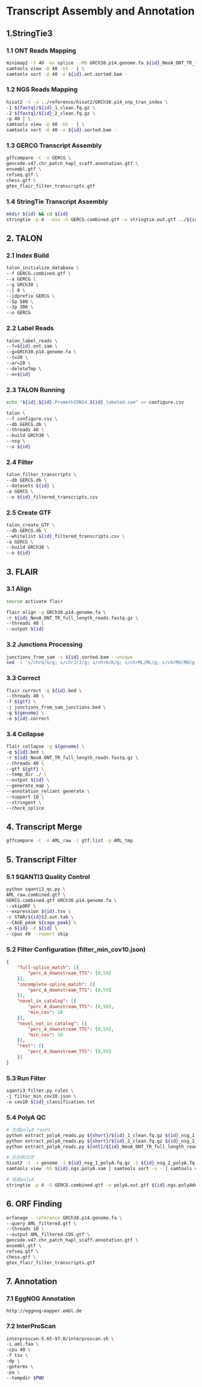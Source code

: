 # Transcript Assembly and Annotation

## 1.StringTie3

### 1.1 ONT Reads Mapping
```bash
minimap2 -t 40 -ax splice --MD GRCh38.p14.genome.fa ${id}_NeoA_ONT_TR_full_length_reads.fastq.gz | \
samtools view -@ 40 -bS - | \
samtools sort -@ 40 -o ${id}.ont.sorted.bam -
```

### 1.2 NGS Reads Mapping
```bash
hisat2 -t -x ../reference/hisat2/GRCh38.p14_snp_tran_index \
-1 ${fastq}/${id}_1_clean.fq.gz \
-2 ${fastq}/${id}_2_clean.fq.gz \
-p 40 | \
samtools view -@ 40 -bS - | \
samtools sort -@ 40 -o ${id}.sorted.bam -
```

### 1.3 GERCG Transcript Assembly
```bash
gffcompare -C -o GERCG \
gencode.v47.chr_patch_hapl_scaff.annotation.gtf \
ensembl.gtf \
refseq.gtf \
chess.gtf \
gtex_flair_filter_transcripts.gtf
```

### 1.4 StringTie Transcript Assembly
```bash
mkdir ${id} && cd ${id}
stringtie -p 4 --mix -G GERCG.combined.gtf -o stringtie.out.gtf ../${id}.sorted.bam ../${id}.ont.sorted.bam
```

## 2. TALON

### 2.1 Index Build
```bash
talon_initialize_database \
--f GERCG.combined.gtf \
--a GERCG \
--g GRCh38 \
--l 0 \
--idprefix GERCG \
--5p 500 \
--3p 300 \
--o GERCG
```

### 2.2 Label Reads
```bash
talon_label_reads \
--f=${id}.ont.sam \
--g=GRCh38.p14.genome.fa \
--t=20 \
--ar=20 \
--deleteTmp \
--o=${id}
```

### 2.3 TALON Running
```bash
echo "${id},${id},PromethION24,${id}_labeled.sam" >> configure.csv

talon \
--f configure.csv \
--db GERCG.db \
--threads 40 \
--build GRCh38 \
--nsg \
--o ${id}
```

### 2.4 Filter
```bash
talon_filter_transcripts \
--db GERCG.db \
--datasets ${id} \
-a GERCG \
--o ${id}_filtered_transcripts.csv
```

### 2.5 Create GTF
```bash
talon_create_GTF \
--db GERCG.db \
--whitelist ${id}_filtered_transcripts.csv \
-a GERCG \
--build GRCh38 \
--o ${id}
```

## 3. FLAIR

### 3.1 Align
```bash
source activate flair

flair align -g GRCh38.p14.genome.fa \
-r ${id}_NeoA_ONT_TR_full_length_reads.fastq.gz \
--threads 40 \
--output ${id}
```

### 3.2 Junctions Processing
```bash
junctions_from_sam -s ${id}.sorted.bam --unique
sed -i 's/chrG/G/g; s/chrJ/J/g; s/chrK/K/g; s/chrML/ML/g; s/chrMU/MU/g' junctions_from_sam_junctions.bed
```

### 3.3 Correct
```bash
flair correct -q ${id}.bed \
--threads 40 \
-f ${gtf} \
-j junctions_from_sam_junctions.bed \
-g ${genome} \
-o ${id}.correct
```

### 3.4 Collapse
```bash
flair collapse -g ${genome} \
-q ${id}.bed \
-r ${id}_NeoA_ONT_TR_full_length_reads.fastq.gz \
--threads 40 \
--gtf ${gtf} \
--temp_dir ./ \
--output ${id} \
--generate_map \
--annotation_reliant generate \
--support 10 \
--stringent \
--check_splice
```

## 4. Transcript Merge
```bash
gffcompare -C -o AML_raw -i gtf.list -p AML_tmp
```

## 5. Transcript Filter

### 5.1 SQANTI3 Quality Control
```bash
python sqanti3_qc.py \
AML_raw.combined.gtf \
GERCG.combined.gtf GRCh38.p14.genome.fa \
--skipORF \
--expression ${id}.tsv \
-c STAR/${id}SJ.out.tab \
--CAGE_peak ${cage_peak} \
-o ${id} -d ${id} \
--cpus 40 --report skip
```

### 5.2 Filter Configuration (filter_min_cov10.json)
```json
{
    "full-splice_match": [{
        "perc_A_downstream_TTS": [0,59]
    }],
    "incomplete-splice_match": [{
        "perc_A_downstream_TTS": [0,59]
    }],
    "novel_in_catalog": [{
        "perc_A_downstream_TTS": [0,59],
        "min_cov": 10
    }],
    "novel_not_in_catalog": [{
        "perc_A_downstream_TTS": [0,59],
        "min_cov": 10
    }],
    "rest": [{
        "perc_A_downstream_TTS": [0,59]
    }]
}
```

### 5.3 Run Filter
```bash
sqanti3_filter.py rules \
-j filter_min_cov10.json \
-o cov10 ${id}_classification.txt
```

### 5.4 PolyA QC
```bash
# 生成polyA reads
python extract_polyA_reads.py ${short}/${id}_1_clean.fq.gz ${id}_nsg_1_polyA.fq.gz
python extract_polyA_reads.py ${short}/${id}_2_clean.fq.gz ${id}_nsg_2_polyA.fq.gz
python extract_polyA_reads.py ${ont}/${id}_NeoA_ONT_TR_full_length_reads.fastq.gz ${id}_ont_polyA.fq.gz

# 比对和过滤
hisat2 -t -x genome -1 ${id}_nsg_1_polyA.fq.gz -2 ${id}_nsg_2_polyA.fq.gz -S ${id}.ngs.polyA.sam -p 10
samtools view -bS ${id}.ngs.polyA.sam | samtools sort -o - | samtools view -h -q 1 -F 4 -F 256 -F 1024 - | grep -v XA:Z | grep -v SA:Z | samtools view -b - > ${id}.ngs.polyAdedup.unique.bam

# 组装polyA
stringtie -p 4 -G GERCG.combined.gtf -o polyA.out.gtf ${id}.ngs.polyAdedup.unique.bam
```

## 6. ORF Finding
```bash
orfanage --reference GRCh38.p14.genome.fa \
--query AML_filtered.gtf \
--threads 10 \
--output AML_filtered.CDS.gtf \
gencode.v47.chr_patch_hapl_scaff.annotation.gtf \
ensembl.gtf \
refseq.gtf \
chess.gtf \
gtex_flair_filter_transcripts.gtf
```

## 7. Annotation

### 7.1 EggNOG Annotation
`http://eggnog-mapper.embl.de`

### 7.2 InterProScan
```bash
interproscan-5.65-97.0/interproscan.sh \
-i aml.faa \
-cpu 40 \
-f tsv \
-dp \
-goterms \
-pa \
--tempdir $PWD
```
